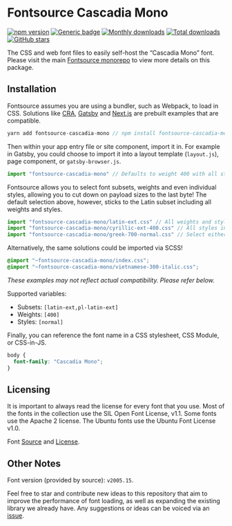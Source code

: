# Fontsource Cascadia Mono

[![npm version](https://badge.fury.io/js/fontsource-cascadia-mono.svg)](https://www.npmjs.com/package/fontsource-cascadia-mono) [![Generic badge](https://img.shields.io/badge/fontsource-passing-brightgreen)](https://github.com/fontsource/fontsource) [![Monthly downloads](https://badgen.net/npm/dm/fontsource-cascadia-mono)](https://github.com/fontsource/fontsource) [![Total downloads](https://badgen.net/npm/dt/fontsource-cascadia-mono)](https://github.com/fontsource/fontsource) [![GitHub stars](https://img.shields.io/github/stars/fontsource/fontsource.svg?style=social&label=Star)](https://github.com/fontsource/fontsource/stargazers)

The CSS and web font files to easily self-host the “Cascadia Mono” font. Please visit the main [Fontsource monorepo](https://github.com/fontsource/fontsource) to view more details on this package.

## Installation

Fontsource assumes you are using a bundler, such as Webpack, to load in CSS. Solutions like [CRA](https://create-react-app.dev/), [Gatsby](https://www.gatsbyjs.org/) and [Next.js](https://nextjs.org/) are prebuilt examples that are compatible.

```javascript
yarn add fontsource-cascadia-mono // npm install fontsource-cascadia-mono
```

Then within your app entry file or site component, import it in. For example in Gatsby, you could choose to import it into a layout template (`layout.js`), page component, or `gatsby-browser.js`.

```javascript
import "fontsource-cascadia-mono" // Defaults to weight 400 with all styles included.
```

Fontsource allows you to select font subsets, weights and even individual styles, allowing you to cut down on payload sizes to the last byte! The default selection above, however, sticks to the Latin subset including all weights and styles.

```javascript
import "fontsource-cascadia-mono/latin-ext.css" // All weights and styles included.
import "fontsource-cascadia-mono/cyrillic-ext-400.css" // All styles included.
import "fontsource-cascadia-mono/greek-700-normal.css" // Select either normal or italic.
```

Alternatively, the same solutions could be imported via SCSS!

```scss
@import "~fontsource-cascadia-mono/index.css";
@import "~fontsource-cascadia-mono/vietnamese-300-italic.css";
```

_These examples may not reflect actual compatibility. Please refer below._

Supported variables:

- Subsets: `[latin-ext,pl-latin-ext]`
- Weights: `[400]`
- Styles: `[normal]`

Finally, you can reference the font name in a CSS stylesheet, CSS Module, or CSS-in-JS.

```css
body {
  font-family: "Cascadia Mono";
}
```

## Licensing

It is important to always read the license for every font that you use.
Most of the fonts in the collection use the SIL Open Font License, v1.1. Some fonts use the Apache 2 license. The Ubuntu fonts use the Ubuntu Font License v1.0.

Font [Source](https://github.com/microsoft/cascadia-code) and [License](https://github.com/microsoft/cascadia-code/blob/master/LICENSE).

## Other Notes

Font version (provided by source): `v2005.15`.

Feel free to star and contribute new ideas to this repository that aim to improve the performance of font loading, as well as expanding the existing library we already have. Any suggestions or ideas can be voiced via an [issue](https://github.com/fontsource/fontsource/issues).
